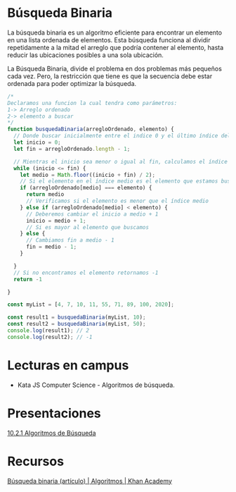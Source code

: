 # Búsqueda Binaria

La búsqueda binaria es un algoritmo eficiente para encontrar un elemento en una lista ordenada de elementos. Esta búsqueda funciona al dividir repetidamente a la mitad el arreglo que podría contener al elemento, hasta reducir las ubicaciones posibles a una sola ubicación.

La Búsqueda Binaria, divide el problema en dos problemas más pequeños cada vez. Pero, la restricción que tiene es que la secuencia debe estar ordenada para poder optimizar la búsqueda.

```jsx
/* 
Declaramos una funcion la cual tendra como parámetros:
1-> Arreglo ordenado
2-> elemento a buscar
*/
function busquedaBinaria(arregloOrdenado, elemento) {
  // Donde buscar inicialmente entre el indice 0 y el último índice del arreglo
  let inicio = 0;
  let fin = arregloOrdenado.length - 1;

  // Mientras el inicio sea menor o igual al fin, calculamos el índice medio
  while (inicio <= fin) {
    let medio = Math.floor((inicio + fin) / 2);
    // Si el elemento en el índice medio es el elemento que estamos buscando, retornamos el índice medio
    if (arregloOrdenado[medio] === elemento) {
      return medio
      // Verificamos si el elemento es menor que el índice medio 
    } else if (arregloOrdenado[medio] < elemento) {
      // Deberemos cambiar el inicio a medio + 1
      inicio = medio + 1;
      // Si es mayor al elemento que buscamos
    } else {
      // Cambiamos fin a medio - 1
      fin = medio - 1;
    }

  }
  // Si no encontramos el elemento retornamos -1
  return -1

}

const myList = [4, 7, 10, 11, 55, 71, 89, 100, 2020];

const result1 = busquedaBinaria(myList, 10);
const result2 = busquedaBinaria(myList, 50);
console.log(result1); // 2
console.log(result2); // -1
```

# Lecturas en campus

- Kata JS Computer Science - Algoritmos de búsqueda.

# Presentaciones

[10.2.1 Algoritmos de Búsqueda](https://docs.google.com/presentation/d/1h5dbzPp9uQCvw93bKiI3xZ0DKZ_K0pMTFccM7bkCJ3o/edit?usp=sharing)

# Recursos

[Búsqueda binaria (artículo) | Algoritmos | Khan Academy](https://es.khanacademy.org/computing/computer-science/algorithms/binary-search/a/binary-search)